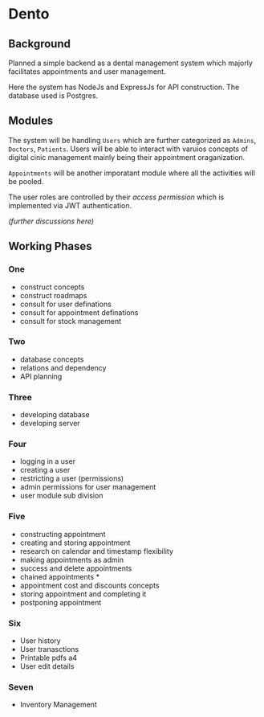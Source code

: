 # Dento

## Background
Planned a simple backend as a dental management system which majorly facilitates appointments and user management.

Here the system has NodeJs and ExpressJs for API construction. The database used is Postgres.

## Modules

The system will be handling `Users` which are further categorized as `Admins`, `Doctors`, `Patients`. Users will be able to interact with varuios concepts of digital cinic management mainly being their appointment oraganization.

`Appointments` will be another imporatant module where all the activities will be pooled.

The user roles are controlled by their *access permission* which is implemented via JWT authentication.

*(further discussions here)*

## Working Phases

### One
- construct concepts
- construct roadmaps
- consult for user definations
- consult for appointment definations
- consult for stock management

### Two
- database concepts
- relations and dependency
- API planning

### Three
- developing database
- developing server

### Four
- logging in a user
- creating a user
- restricting a user (permissions)
- admin permissions for user management
- user module sub division

### Five
- constructing appointment
- creating and storing appointment
- research on calendar and timestamp flexibility
- making appointments as admin
- success and delete appointments
- chained appointments *
- appointment cost and discounts concepts
- storing appointment and completing it
- postponing appointment

### Six
- User history
- User tranasctions
- Printable pdfs a4
- User edit details

### Seven
- Inventory Management
